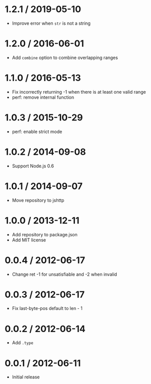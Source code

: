 1.2.1 / 2019-05-10
==================

  * Improve error when `str` is not a string

1.2.0 / 2016-06-01
==================

  * Add `combine` option to combine overlapping ranges

1.1.0 / 2016-05-13
==================

  * Fix incorrectly returning -1 when there is at least one valid range
  * perf: remove internal function

1.0.3 / 2015-10-29
==================

  * perf: enable strict mode

1.0.2 / 2014-09-08
==================

  * Support Node.js 0.6

1.0.1 / 2014-09-07
==================

  * Move repository to jshttp

1.0.0 / 2013-12-11
==================

  * Add repository to package.json
  * Add MIT license

0.0.4 / 2012-06-17
==================

  * Change ret -1 for unsatisfiable and -2 when invalid

0.0.3 / 2012-06-17
==================

  * Fix last-byte-pos default to len - 1

0.0.2 / 2012-06-14
==================

  * Add `.type`

0.0.1 / 2012-06-11
==================

  * Initial release